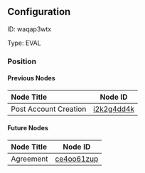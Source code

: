 # <nil>
## Configuration
ID:  waqap3wtx

Type: EVAL 








### Position

#### Previous Nodes
| Node Title | Node ID |
| :------------- | ------------ |
| Post Account Creation | [i2k2g4dd4k](./i2k2g4dd4k.md) | 
 
 #### Future Nodes
| Node Title | Node ID |
| :------------- | ------------ |
| Agreement |[ce4oo61zup](./ce4oo61zup.md) | 